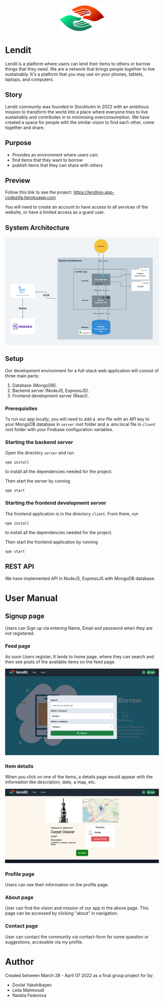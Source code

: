 <p align="center">
<img src="logo.png"/>
</p>

# Lendit

Lendil is a platform where users can lend their items to others or borrow things that they need. We are a network that brings people together to live sustainably. It's a platform that you may use on your phones, tablets, laptops, and computers.

## Story

Lendit community was founded in Stockholm in 2022 with an ambitious mission to transform the world into a place where everyone tries to live sustainably and contributes in to minimising overconsumption. We have created a space for people with the similar vision to find each other, come together and share.

## Purpose

- Provides an environment where users can:
- find items that they want to borrow
- publish items that they can share with others

## Preview

Follow this link to see the project: https://lending-app-codezilla.herokuapp.com

You will need to create an account to have access to all services of the website, or have a limited access as a guest user.

## System Architecture

![system uml](screenshot-uml.png)

## Setup

Our development environment for a full-stack web application will consist of three main parts:

1. Database (MongoDB).
2. Backend server (NodeJS, ExpressJS).
3. Frontend development server (React).

### Prerequisites

To run our app locally, you will need to add a .env file with an API key to your MongoDB database in `server` root folder
and a .env.local file in `client` root folder with your Firebase configuration variables.

### Starting the backend server

Open the directory `server` and run

```
npm install
```

to install all the dependencies needed for the project.

Then start the server by running

```
npm start
```

### Starting the frontend development server

The frontend application is in the directory `client`. From there, run

```
npm install
```

to install all the dependencies needed for the project.

Then start the frontend application by running

```
npm start
```

## REST API

We have implemented API in NodeJS, ExpressJS with MongoDB database.

# User Manual

## Signup page

Users can Sign up via entering Name, Email and password when they are not registered.

### Feed page

As soon Users register, It lands to home page, where they can search
and then see posts of the available items on the feed page.

![home page](screenshot-home.png)

### Item details

When you click on one of the items, a details page would appear with the information like
description, date, a map, etc.

![details page](screenshot-details.png)

### Profile page

Users can see their information on the profile page.

### About page

User can find the vision and mission of our app in the above page. This page can be accessed by clicking "about" in navigation.

### Contact page

User can contact the community via contact-form for some question or suggestions, accessible via my profile.

# Author

Created between March 28 - April 07 2022 as a final group project for </salt> by:

- Dovlat Yakshibayev
- Leila Mahmoudi
- Natalia Fedorova

